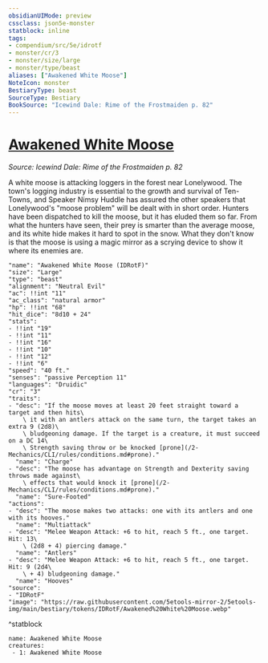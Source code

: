 ```yaml
---
obsidianUIMode: preview
cssclass: json5e-monster
statblock: inline
tags:
- compendium/src/5e/idrotf
- monster/cr/3
- monster/size/large
- monster/type/beast
aliases: ["Awakened White Moose"]
NoteIcon: monster
BestiaryType: beast
SourceType: Bestiary
BookSource: "Icewind Dale: Rime of the Frostmaiden p. 82"
---
```

# [Awakened White Moose](2-Mechanics/CLI/bestiary/beast/awakened-white-moose-idrotf.md)
*Source: Icewind Dale: Rime of the Frostmaiden p. 82*  

A white moose is attacking loggers in the forest near Lonelywood. The town's logging industry is essential to the growth and survival of Ten-Towns, and Speaker Nimsy Huddle has assured the other speakers that Lonelywood's "moose problem" will be dealt with in short order. Hunters have been dispatched to kill the moose, but it has eluded them so far. From what the hunters have seen, their prey is smarter than the average moose, and its white hide makes it hard to spot in the snow. What they don't know is that the moose is using a magic mirror as a scrying device to show it where its enemies are.

```statblock
"name": "Awakened White Moose (IDRotF)"
"size": "Large"
"type": "beast"
"alignment": "Neutral Evil"
"ac": !!int "11"
"ac_class": "natural armor"
"hp": !!int "68"
"hit_dice": "8d10 + 24"
"stats":
- !!int "19"
- !!int "11"
- !!int "16"
- !!int "10"
- !!int "12"
- !!int "6"
"speed": "40 ft."
"senses": "passive Perception 11"
"languages": "Druidic"
"cr": "3"
"traits":
- "desc": "If the moose moves at least 20 feet straight toward a target and then hits\
    \ it with an antlers attack on the same turn, the target takes an extra 9 (2d8)\
    \ bludgeoning damage. If the target is a creature, it must succeed on a DC 14\
    \ Strength saving throw or be knocked [prone](/2-Mechanics/CLI/rules/conditions.md#prone)."
  "name": "Charge"
- "desc": "The moose has advantage on Strength and Dexterity saving throws made against\
    \ effects that would knock it [prone](/2-Mechanics/CLI/rules/conditions.md#prone)."
  "name": "Sure-Footed"
"actions":
- "desc": "The moose makes two attacks: one with its antlers and one with its hooves."
  "name": "Multiattack"
- "desc": "Melee Weapon Attack: +6 to hit, reach 5 ft., one target. Hit: 13\
    \ (2d8 + 4) piercing damage."
  "name": "Antlers"
- "desc": "Melee Weapon Attack: +6 to hit, reach 5 ft., one target. Hit: 9 (2d4\
    \ + 4) bludgeoning damage."
  "name": "Hooves"
"source":
- "IDRotF"
"image": "https://raw.githubusercontent.com/5etools-mirror-2/5etools-img/main/bestiary/tokens/IDRotF/Awakened%20White%20Moose.webp"
```
^statblock

```encounter-table
name: Awakened White Moose
creatures:
 - 1: Awakened White Moose
```